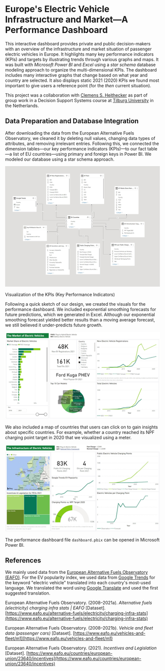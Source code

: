 # Europe's Electric Vehicle Infrastructure and Market—A Performance Dashboard

This interactive dashboard provides private and public decision-makers with an overview of the infrastructure and market situation of passenger electric vehicles in Europe. It highlights many key performance indicators (KPIs) and targets by illustrating trends through various graphs and maps. It was built with *Microsoft Power BI* and *Excel* using a *star schema* database modeling approach to organize the multi-dimensional KPIs. The dashboard includes many interactive graphs that change based on what year and country are selected. It also displays static 2021 (2020) KPIs we found most important to give users a reference point (for the *then* current situation).

This project was a collaboration with [Clemens S. Heithecker](https://github.com/clemensheithecker) as part of group work in a Decision Support Systems course at [Tilburg University](https://www.tilburguniversity.edu) in the Netherlands.

## Data Preparation and Database Integration

After downloading the data from the European Alternative Fuels Observatory, we cleaned it by deleting null values, changing data types of attributes, and removing irrelevant entries. Following this, we connected the dimension tables—our key performance indicators (KPIs)—to our fact table—a list of EU countries—using primary and foreign keys in Power BI. We modeled our database using a star schema approach.

<p align="center">
    <img src="figures/database_visualization.jpg" alt="Visualization of Database Star Schema" width="512">
</p

## Visualization of the KPIs (Key Performance Indicators)

Following a quick sketch of our design, we created the visuals for the performance dashboard. We included exponential smoothing forecasts for future predictions, which we generated in Excel. Although our exponential smoothing forecast yielded better results than a moving average forecast, we still believed it under-predicts future growth.

<p align="center">
    <img src="figures/page_1_ev_market.jpg" alt="Page 1: The Market of Electric Vehicles" width="512">
</p

We also included a map of countries that users can click on to gain insights about specific countries. For example, whether a country reached its NPF charging point target in 2020 that we visualized using a meter.

<p align="center">
    <img src="figures/page_2_infrastructure.jpg" alt="Page 2: The Infrastructure of Electric Vehicles" width="512">
</p

The performance dashboard file `dashboard.pbix` can be opened in Microsoft Power BI.

## References

We mainly used data from the [European Alternative Fuels Observatory (EAFO)](https://eafo.eu). For the EV popularity index, we used data from [Google Trends](https://trends.google.com) for the keyword "electric vehicle" translated into each country's most-used language. We translated the word using [Google Translate](https://translate.google.com/) and used the first suggested translation.

European Alternative Fuels Observatory. (2008–2021a). *Alternative fuels (electricity) charging infra stats | EAFO* [Dataset]. [https://www.eafo.eu/alternative-fuels/electricity/charging-infra-stats](https://www.eafo.eu/alternative-fuels/electricity/charging-infra-stats)

European Alternative Fuels Observatory. (2008–2021b). *Vehicle and fleet data (passenger cars)* [Dataset]. [https://www.eafo.eu/vehicles-and-fleet/m1](https://www.eafo.eu/vehicles-and-fleet/m1)

European Alternative Fuels Observatory. (2021). *Incentives and Legislation* [Dataset]. [https://www.eafo.eu/countries/european-union/23640/incentives](https://www.eafo.eu/countries/european-union/23640/incentives)
